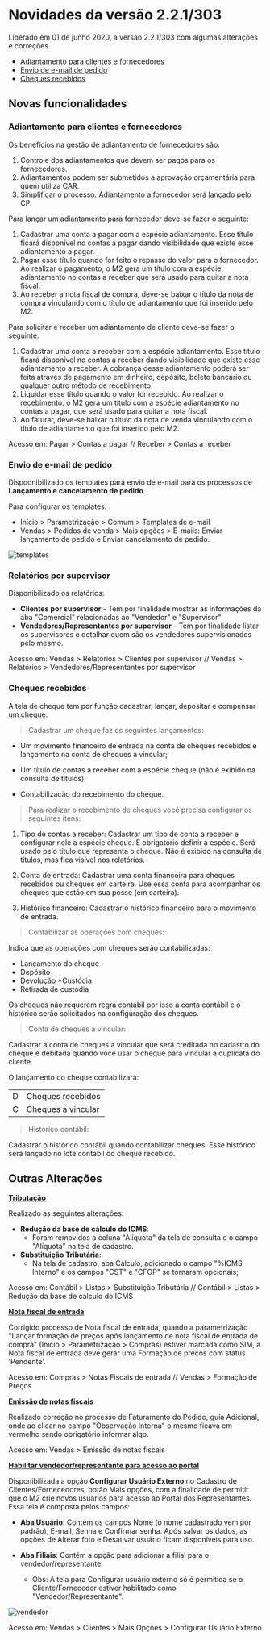 # Novidades da versão 2.2.1/303

Liberado em 01 de junho 2020, a versão 2.2.1/303 com algumas alterações e correções.

* [Adiantamento para clientes e fornecedores](#Adiantamento-para-clientes-e-fornecedores)
* [Envio de e-mail de pedido](#Envio-de-e-mail-de-pedido)
* [Cheques recebidos](#Cheques_recebidos)


## **Novas funcionalidades**

### **Adiantamento para clientes e fornecedores**  

Os benefícios na gestão de adiantamento de fornecedores são:

1. Controle dos adiantamentos que devem ser pagos para os fornecedores.
2. Adiantamentos podem ser submetidos a aprovação orçamentária para quem utiliza CAR.
3. Simplificar o processo. Adiantamento a fornecedor será lançado pelo CP.

Para lançar um adiantamento para fornecedor deve-se fazer o seguinte:

1. Cadastrar uma conta a pagar com a espécie adiantamento. Esse título ficará disponível no contas a pagar dando visibilidade que existe esse adiantamento a pagar.
2. Pagar esse título quando for feito o repasse do valor para o fornecedor. Ao realizar o pagamento, o M2 gera um título com a espécie adiantamento no contas a receber que será usado para quitar a nota fiscal.
3. Ao receber a nota fiscal de compra, deve-se baixar o título da nota de compra vinculando com o título de adiantamento que foi inserido pelo M2.

Para solicitar e receber um adiantamento de cliente deve-se fazer o seguinte:

1. Cadastrar uma conta a receber com a espécie adiantamento.
Esse título ficará disponível no contas a receber dando visibilidade que existe esse adiantamento a receber. A cobrança desse adiantamento poderá ser feita através de pagamento em dinheiro, depósito, boleto bancário ou qualquer outro método de recebimento.
2. Liquidar esse título quando o valor for recebido. Ao realizar o recebimento, o M2 gera um título com a espécie adiantamento no contas a pagar, que será usado para quitar a nota fiscal.
3. Ao faturar, deve-se baixar o título da nota de venda vinculando com o título de adiantamento que foi inserido pelo M2.

Acesso em: Pagar > Contas a pagar // Receber > Contas a receber

### **Envio de e-mail de pedido**  

Dispoonibilizado os templates para envio de e-mail para os processos de **Lançamento e cancelamento de pedido**.

Para configurar os templates:

* Início > Parametrização > Comum > Templates de e-mail
* Vendas > Pedidos de venda > Mais opções > E-mails: Enviar lançamento de pedido e Enviar cancelamento de pedido.

![templates](..Img/Versão_2.2.0/templates.png)

### **Relatórios por supervisor**

Disponibilizado os relatórios:

* **Clientes por supervisor** - Tem por finalidade mostrar as informações da aba "Comercial" relacionadas ao "Vendedor" e "Supervisor"
* **Vendedores/Representantes por supervisor** - Tem por finalidade listar os supervisores e detalhar quem são os vendedores supervisionados pelo mesmo.

Acesso em: Vendas > Relatórios > Clientes por supervisor // Vendas > Relatórios > Vendedores/Representantes por supervisor

### **Cheques recebidos**  

A tela de cheque tem por função cadastrar, lançar, depositar e compensar um cheque.
>Cadastrar um cheque faz os seguintes lançamentos:

* Um movimento financeiro de entrada na conta de cheques recebidos e lançamento na conta de cheques a vincular;

* Um título de contas a receber com a espécie cheque (não é exibido na consulta de títulos);

* Contabilização do recebimento do cheque.

>Para realizar o recebimento de cheques você precisa configurar os seguintes itens:
1. Tipo de contas a receber: Cadastrar um tipo de conta a receber e configurar nele a espécie cheque. É obrigatório definir a espécie. Será usado pelo título que representa o cheque. Não é exibido na consulta de títulos, mas fica visível nos relatórios.

2. Conta de entrada: Cadastrar uma conta financeira para cheques recebidos ou cheques em carteira. Use essa conta para acompanhar os cheques que estão em sua posse (em carteira).

3. Histórico financeiro: Cadastrar o histórico financeiro para o movimento de entrada.

>Contabilizar as operações com cheques:

Indica que as operações com cheques serão contabilizadas:

* Lançamento do cheque
* Depósito
* Devolução
*Custódia
* Retirada de custódia

Os cheques não requerem regra contábil por isso a conta contábil e o histórico serão solicitados na configuração dos cheques.

>Conta de cheques a vincular:

Cadastrar a conta de cheques a vincular que será creditada no cadastro do cheque e debitada quando você usar o cheque para vincular a duplicata do cliente.

O lançamento do cheque contabilizará:

|  ||
|--------|-------------------|
|D     |   Cheques recebidos |
|C     |   Cheques a vincular|



>Histórico contábil:

Cadastrar o histórico contábil quando contabilizar cheques. Esse histórico será lançado no lote contábil do cheque recebido.


## **Outras Alterações**

**<u>Tributação**</u> 

Realizado as seguintes alterações:
- **Redução da base de cálculo do ICMS**:
   - Foram removidos a coluna "Alíquota" da tela de consulta e o campo "Alíquota" na tela de cadastro.
- **Substituição Tributária**:
   - Na tela de cadastro, aba Cálculo, adicionado o campo "%ICMS Interno" e os campos "CST" e "CFOP" se tornaram opcionais;

Acesso em: Contábil > Listas > Substituição Tributária // Contábil > Listas > Redução da base de cálculo do ICMS

**<u>Nota fiscal de entrada**</u> 

Corrigido processo de Nota fiscal de entrada, quando a parametrização "Lançar formação de preços após lançamento de nota fiscal de entrada de compra" (Início > Parametrização > Compras) estiver marcada como SIM, a Nota fiscal de entrada deve gerar uma Formação de preços com status 'Pendente'.

Acesso em: Compras > Notas Fiscais de entrada // Vendas > Formação de Preços

**<u>Emissão de notas fiscais**</u>

Realizado correção no processo de Faturamento do Pedido, guia Adicional, onde ao clicar no campo "Observação Interna" o mesmo ficava em vermelho sendo obrigatório informar algo.

Acesso em: Vendas > Emissão de notas fiscais

**<u>Habilitar vendedor/representante para acesso ao portal**</u>

Disponibilizada a opção **Configurar Usuário Externo** no Cadastro de Clientes/Fornecedores, botão Mais opções, com a finalidade de permitir que o M2 crie novos usuários para acesso ao Portal dos Representantes. Essa tela é composta pelos campos:

- **Aba Usuário**:  Contém os campos Nome (o nome cadastrado vem por padrão), E-mail, Senha e Confirmar senha. Após salvar os dados, as opções de Alterar foto e Desativar usuário ficam disponíveis para uso.
- **Aba Filiais**: Contém a opção para adicionar a filial para o vendedor/representante.

  * Obs: A tela para Configurar usuário externo só é permitida se o Cliente/Fornecedor estiver habilitado como "Vendedor/Representante".

![vendedor](..Img/Versão_2.2.0/usuario_externo.png)

Acesso em: Vendas > Clientes > Mais Opções > Configurar Usuário Externo
